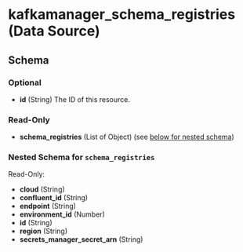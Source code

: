 # kafkamanager_schema_registries (Data Source)


## Schema

### Optional

- **id** (String) The ID of this resource.

### Read-Only

- **schema_registries** (List of Object) (see [below for nested schema](#nestedatt--schema_registries))

<a id="nestedatt--schema_registries"></a>
### Nested Schema for `schema_registries`

Read-Only:

- **cloud** (String)
- **confluent_id** (String)
- **endpoint** (String)
- **environment_id** (Number)
- **id** (String)
- **region** (String)
- **secrets_manager_secret_arn** (String)


